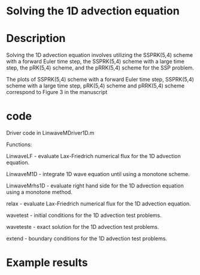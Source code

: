 # Solving the 1D advection equation

# Description
Solving the 1D advection equation involves utilizing the SSPRK(5,4) scheme with a forward Euler time step, the SSPRK(5,4) scheme with a large time step, the pRK(5,4) scheme, and the pRRK(5,4) scheme for the SSP problem.

The plots of SSPRK(5,4) scheme with a forward Euler time step, SSPRK(5,4) scheme with a large time step, pRK(5,4) scheme and pRRK(5,4) scheme correspond to Figure 3 in the manuscript

# code
Driver code in LinwaveMDriver1D.m

Functions:

LinwaveLF - evaluate Lax-Friedrich numerical flux for the 1D advection equation.

LinwaveM1D - integrate 1D wave equation until using a monotone scheme.

LinwaveMrhs1D - evaluate right hand side for the 1D advection equation using a monotone method.

relax - evaluate Lax-Friedrich numerical flux for the 1D advection equation.

wavetest - initial conditions for the 1D advection test problems.

waveteste - exact solution for the 1D advection test problems.

extend - boundary conditions for the 1D advection test problems.

# Example results

